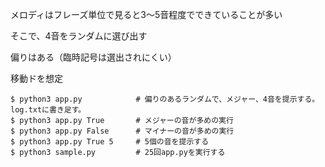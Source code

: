 メロディはフレーズ単位で見ると3〜5音程度でできていることが多い

そこで、4音をランダムに選び出す

偏りはある（臨時記号は選出されにくい）

移動ドを想定

```
$ python3 app.py            # 偏りのあるランダムで、メジャー、4音を提示する。log.txtに書き足す。
$ python3 app.py True       # メジャーの音が多めの実行
$ python3 app.py False      # マイナーの音が多めの実行
$ python3 app.py True 5     # 5個の音を提示する
$ python3 sample.py         # 25回app.pyを実行する
```